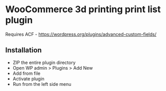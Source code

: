 # WooCommerce 3d printing print list plugin

Requires ACF - https://wordpress.org/plugins/advanced-custom-fields/

## Installation
+ ZIP the entire plugin directory
+ Open WP admin > Plugins > Add New
+ Add from file
+ Activate plugin
+ Run from the left side menu

